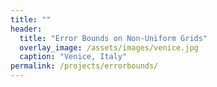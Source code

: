 ```yaml
---
title: ""
header:
  title: "Error Bounds on Non-Uniform Grids"
  overlay_image: /assets/images/venice.jpg
  caption: "Venice, Italy"
permalink: /projects/errorbounds/
---
```

